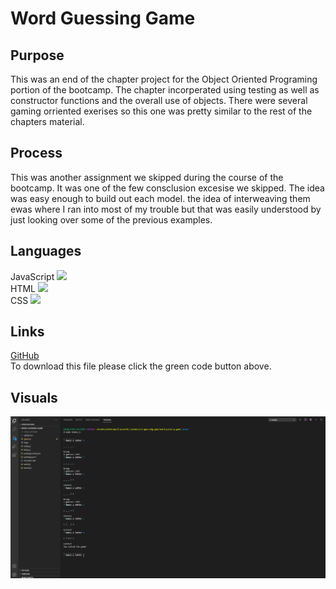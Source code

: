 # Word Guessing Game

## Purpose
This was an end of the chapter project for the Object Oriented Programing portion of the bootcamp. The chapter incorperated using testing as well as constructor functions and the overall use of objects. There were several gaming orriented exerises so this one was pretty similar to the rest of the chapters material. 

## Process
This was another assignment we skipped during the course of the bootcamp. It was one of the few consclusion excesise we skipped. The idea was easy enough to build out each model. the idea of interweaving them ewas where I ran into most of my trouble but that was easily understood by just looking over some of the previous examples.  

## Languages
JavaScript <img src="https://progress-bar.dev/100/">
<br>
HTML <img src="https://progress-bar.dev/0/">
<br>
CSS <img src="https://progress-bar.dev/0/">

## Links
[GitHub](https://github.com/sharkattack182/word-guessing-game)
<br>
To download this file please click the green code button above.

## Visuals
<img src="/imgs/main.PNG" alt="main">

